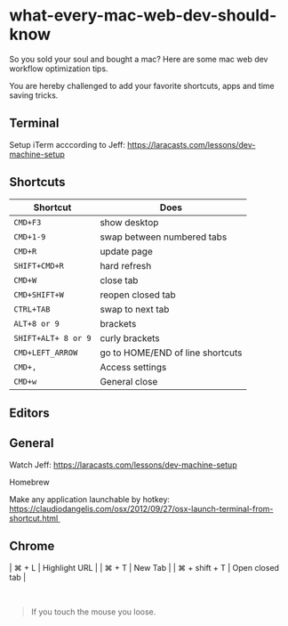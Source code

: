 # what-every-mac-web-dev-should-know
So you sold your soul and bought a mac? Here are some mac web dev workflow optimization tips.

You are hereby challenged to add your favorite shortcuts, apps and time saving tricks.

## Terminal
Setup iTerm acccording to Jeff: https://laracasts.com/lessons/dev-machine-setup


## Shortcuts

| Shortcut       | Does        |
| ------------- |-------------|
| ```CMD+F3```      | show desktop |
| ```CMD+1-9```      | swap between numbered tabs |
| ```CMD+R```      | update page |
| ```SHIFT+CMD+R```      | hard refresh |
| ```CMD+W```      | close tab |
| ```CMD+SHIFT+W```      | reopen closed tab |
| ```CTRL+TAB```      | swap to next tab | 
| ```ALT+8 or 9```      | brackets |     
| ```SHIFT+ALT+ 8 or 9```      | curly brackets |  
| ```CMD+LEFT_ARROW```      | go to HOME/END of line shortcuts |
|```CMD+,```| Access settings|
|```CMD+w```| General close|

## Editors

## General
Watch Jeff: https://laracasts.com/lessons/dev-machine-setup

Homebrew

Make any application launchable by hotkey: https://claudiodangelis.com/osx/2012/09/27/osx-launch-terminal-from-shortcut.html 

## Chrome

| ⌘ + L | Highlight URL |
| ⌘ + T | New Tab |
| ⌘ + shift + T | Open closed tab |

<br>

> If you touch the mouse you loose.
